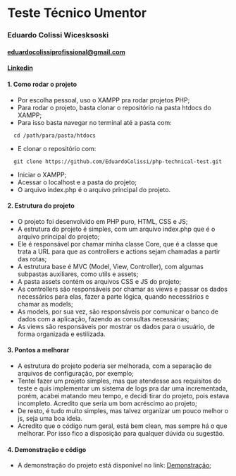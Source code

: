 # Teste Técnico Umentor

### Eduardo Colissi Wicesksoski

#### eduardocolissiprofissional@gmail.com

#### [Linkedin](https://www.linkedin.com/in/eduardo-colissi/)

#### 1. Como rodar o projeto

- Por escolha pessoal, uso o XAMPP pra rodar projetos PHP;
- Para rodar o projeto, basta clonar o repositório na pasta htdocs do XAMPP;
- Para isso basta navegar no terminal até a pasta com:

```
  cd /path/para/pasta/htdocs
```

- E clonar o repositório com:

```
  git clone https://github.com/EduardoColissi/php-technical-test.git
```

- Iniciar o XAMPP;
- Acessar o localhost e a pasta do projeto;
- O arquivo index.php é o arquivo principal do projeto.

#### 2. Estrutura do projeto

- O projeto foi desenvolvido em PHP puro, HTML, CSS e JS;
- A estrutura do projeto é simples, com um arquivo index.php que é o arquivo principal do projeto;
- Ele é responsável por chamar minha classe Core, que é a classe que trata a URL para que as controllers e actions sejam chamadas a partir das rotas;
- A estrutura base é MVC (Model, View, Controller), com algumas subpastas auxiliares, como utils e assets;
- A pasta assets contém os arquivos CSS e JS do projeto;
- As controllers são responsáveis por chamar as views e passar os dados necessários para elas, fazer a parte lógica, quando necessários e chamar as models;
- As models, por sua vez, são responsáveis por comunicar o banco de dados com a aplicação, fazendo as consultas necessárias;
- As views são responsáveis por mostrar os dados para o usuário, de forma organizada e estilizada.

#### 3. Pontos a melhorar

- A estrutura do projeto poderia ser melhorada, com a separação de arquivos de configuração, por exemplo;
- Tentei fazer um projeto simples, mas que atendesse aos requisitos do teste e quis implementar um sistema de logs pra dar uma incrementada, porém, acabei matando meu tempo, e decidi tirar do projeto, pois estava incompleto. Acredito que seria um bom acréscimo ao projeto;
- De resto, é tudo muito simples, mas talvez organizar um pouco melhor o js, seja uma boa ideia.
- Acredito que o código num geral, está bem clean, mas sempre há o que melhorar. Por isso fico a disposição para qualquer dúvida ou sugestão.

#### 4. Demonstração e código

- A demonstração do projeto está disponível no link: [Demonstração](https://drive.google.com/file/d/1K-A6qM_uC12XgRPTsFm_Rlmkuvgoyg2o/view?usp=sharing);
